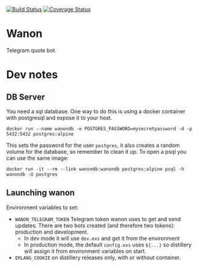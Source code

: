 [![Build Status](https://travis-ci.org/graffic/wanon-elixir.svg?branch=master)](https://travis-ci.org/graffic/wanon-elixir)
[![Coverage Status](https://coveralls.io/repos/github/graffic/wanon-elixir/badge.svg?branch=master)](https://coveralls.io/github/graffic/wanon-elixir?branch=master)
# Wanon

Telegram quote bot.

# Dev notes

## DB Server

You need a sql database. One way to do this is using a docker container with postgresql and expose it to your host.

`docker run --name wanondb -e POSTGRES_PASSWORD=mysecretpassword -d -p 5432:5432 postgres:alpine`

This sets the password for the user `postgres`, it also creates a random volume for the database, so remember to clean it up. To open a psql you can use the same image:

`docker run -it --rm --link wanondb:wanondb postgres:alpine psql -h wanondb -U postgres`

## Launching wanon

Environment variables to set:
* `WANON_TELEGRAM_TOKEN` Telegram token wanon uses to get and send updates. There are two bots created (and therefore two tokens): production and development.
  * In dev mode it will use `dev.exs` and get it from the environment
  * In production mode, the default `config.exs` uses `${...}` so distillery will assign it from environment variables on start.
* `ERLANG_COOKIE` on distillery releases only, with or without container.
